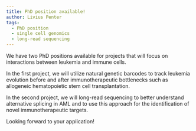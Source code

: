 ```yaml
---
title: PhD position available!
author: Livius Penter
tags:
  - PhD position
  - single cell genomics
  - long-read sequencing
---
```


We have two PhD positions available for projects that will focus on interactions 
between leukemia and immune cells. 

In the first project, we will utilize natural genetic barcodes to track leukemia
evolution before and after immunotherapeutic bottlenecks such as allogeneic hematopoietic
stem cell transplantation. 

In the second project, we will long-read sequencing to better understand alternative 
splicing in AML and to use this approach for the identification of novel immunotherapeutic targets.

Looking forward to your application!